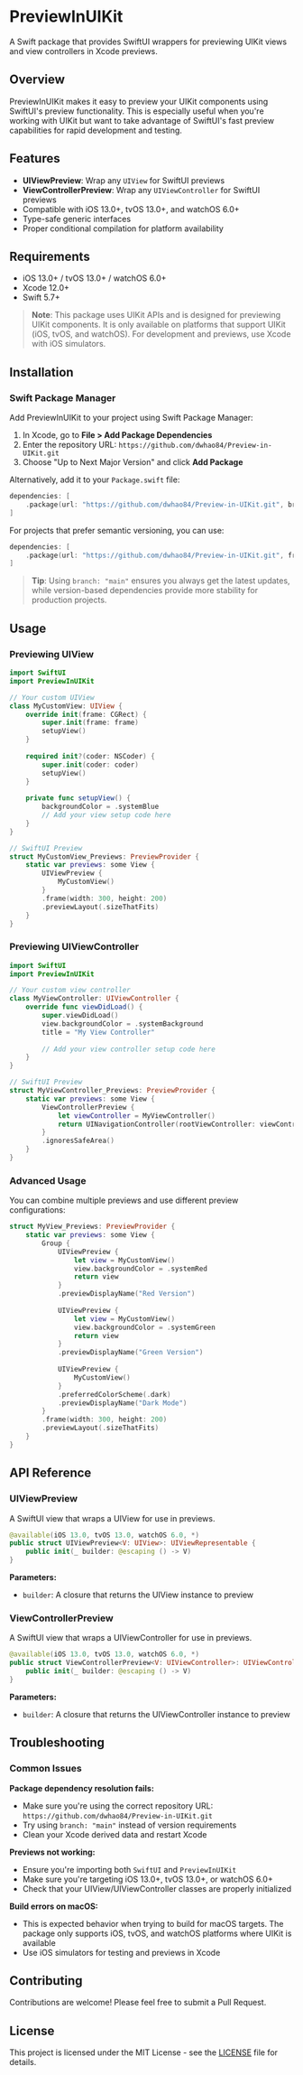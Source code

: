 # PreviewInUIKit

A Swift package that provides SwiftUI wrappers for previewing UIKit views and view controllers in Xcode previews.

## Overview

PreviewInUIKit makes it easy to preview your UIKit components using SwiftUI's preview functionality. This is especially useful when you're working with UIKit but want to take advantage of SwiftUI's fast preview capabilities for rapid development and testing.

## Features

- **UIViewPreview**: Wrap any `UIView` for SwiftUI previews
- **ViewControllerPreview**: Wrap any `UIViewController` for SwiftUI previews
- Compatible with iOS 13.0+, tvOS 13.0+, and watchOS 6.0+
- Type-safe generic interfaces
- Proper conditional compilation for platform availability

## Requirements

- iOS 13.0+ / tvOS 13.0+ / watchOS 6.0+
- Xcode 12.0+
- Swift 5.7+

> **Note**: This package uses UIKit APIs and is designed for previewing UIKit components. It is only available on platforms that support UIKit (iOS, tvOS, and watchOS). For development and previews, use Xcode with iOS simulators.

## Installation

### Swift Package Manager

Add PreviewInUIKit to your project using Swift Package Manager:

1. In Xcode, go to **File > Add Package Dependencies**
2. Enter the repository URL: `https://github.com/dwhao84/Preview-in-UIKit.git`
3. Choose "Up to Next Major Version" and click **Add Package**

Alternatively, add it to your `Package.swift` file:

```swift
dependencies: [
    .package(url: "https://github.com/dwhao84/Preview-in-UIKit.git", branch: "main")
]
```

For projects that prefer semantic versioning, you can use:

```swift
dependencies: [
    .package(url: "https://github.com/dwhao84/Preview-in-UIKit.git", from: "0.1.0")
]
```

> **Tip**: Using `branch: "main"` ensures you always get the latest updates, while version-based dependencies provide more stability for production projects.

## Usage

### Previewing UIView

```swift
import SwiftUI
import PreviewInUIKit

// Your custom UIView
class MyCustomView: UIView {
    override init(frame: CGRect) {
        super.init(frame: frame)
        setupView()
    }
    
    required init?(coder: NSCoder) {
        super.init(coder: coder)
        setupView()
    }
    
    private func setupView() {
        backgroundColor = .systemBlue
        // Add your view setup code here
    }
}

// SwiftUI Preview
struct MyCustomView_Previews: PreviewProvider {
    static var previews: some View {
        UIViewPreview {
            MyCustomView()
        }
        .frame(width: 300, height: 200)
        .previewLayout(.sizeThatFits)
    }
}
```

### Previewing UIViewController

```swift
import SwiftUI
import PreviewInUIKit

// Your custom view controller
class MyViewController: UIViewController {
    override func viewDidLoad() {
        super.viewDidLoad()
        view.backgroundColor = .systemBackground
        title = "My View Controller"
        
        // Add your view controller setup code here
    }
}

// SwiftUI Preview
struct MyViewController_Previews: PreviewProvider {
    static var previews: some View {
        ViewControllerPreview {
            let viewController = MyViewController()
            return UINavigationController(rootViewController: viewController)
        }
        .ignoresSafeArea()
    }
}
```

### Advanced Usage

You can combine multiple previews and use different preview configurations:

```swift
struct MyView_Previews: PreviewProvider {
    static var previews: some View {
        Group {
            UIViewPreview {
                let view = MyCustomView()
                view.backgroundColor = .systemRed
                return view
            }
            .previewDisplayName("Red Version")
            
            UIViewPreview {
                let view = MyCustomView()
                view.backgroundColor = .systemGreen
                return view
            }
            .previewDisplayName("Green Version")
            
            UIViewPreview {
                MyCustomView()
            }
            .preferredColorScheme(.dark)
            .previewDisplayName("Dark Mode")
        }
        .frame(width: 300, height: 200)
        .previewLayout(.sizeThatFits)
    }
}
```

## API Reference

### UIViewPreview

A SwiftUI view that wraps a UIView for use in previews.

```swift
@available(iOS 13.0, tvOS 13.0, watchOS 6.0, *)
public struct UIViewPreview<V: UIView>: UIViewRepresentable {
    public init(_ builder: @escaping () -> V)
}
```

**Parameters:**
- `builder`: A closure that returns the UIView instance to preview

### ViewControllerPreview

A SwiftUI view that wraps a UIViewController for use in previews.

```swift
@available(iOS 13.0, tvOS 13.0, watchOS 6.0, *)
public struct ViewControllerPreview<V: UIViewController>: UIViewControllerRepresentable {
    public init(_ builder: @escaping () -> V)
}
```

**Parameters:**
- `builder`: A closure that returns the UIViewController instance to preview

## Troubleshooting

### Common Issues

**Package dependency resolution fails:**
- Make sure you're using the correct repository URL: `https://github.com/dwhao84/Preview-in-UIKit.git`
- Try using `branch: "main"` instead of version requirements
- Clean your Xcode derived data and restart Xcode

**Previews not working:**
- Ensure you're importing both `SwiftUI` and `PreviewInUIKit`
- Make sure you're targeting iOS 13.0+, tvOS 13.0+, or watchOS 6.0+
- Check that your UIView/UIViewController classes are properly initialized

**Build errors on macOS:**
- This is expected behavior when trying to build for macOS targets. The package only supports iOS, tvOS, and watchOS platforms where UIKit is available
- Use iOS simulators for testing and previews in Xcode

## Contributing

Contributions are welcome! Please feel free to submit a Pull Request.

## License

This project is licensed under the MIT License - see the [LICENSE](LICENSE) file for details.